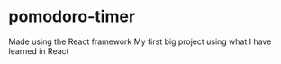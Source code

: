 # pomodoro-timer
Made using the React framework
My first big project using what I have learned in React
